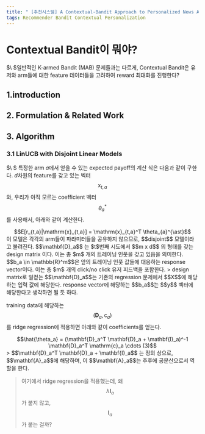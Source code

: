 ```yaml
---
title: " [추천시스템] A Contextual-Bandit Approach to Personalized News Article Recommendation"
tags: Recommender Bandit Contextual Personalization
---
```


# Contextual Bandit이 뭐야?
$\ $일반적인 K-armed Bandit (MAB) 문제들과는 다르게, Contextual Bandit은 유저와 arm들에 대한 feature 데이터들을 고려하여 reward 최대화를 진행한다?

## 1.introduction

## 2. Formulation & Related Work

## 3. Algorithm
### 3.1 LinUCB with Disjoint Linear Models
$\ $ 특정한 arm $a$에서 얻을 수 있는 expected payoff의 계산 식은 다음과 같이 구한다. $d$차원의 feature를 갖고 있는 벡터 $$\mathrm{x}_{t,a}$$ 와, 우리가 아직 모르는 coefficient 벡터 $$\theta_{a}^{\ast}$$를 사용해서, 아래와 같이 계산한다.<br>
<center>$$E[r_{t,a}|\mathrm{x}_{t,a}] = \mathrm{x}_{t,a}^T \theta_{a}^{\ast}$$</center>
이 모델은 각각의 arm들이 파라미터들을 공유하지 않으므로, $$disjoint$$ 모델이라고 불려진다. $$\mathbf{D}_a$$ 는 $t$번째 시도에서 $$m x d$$ 의 형태를 갖는 design matrix 이다. 이는 총 $m$ 개의 트레이닝 인풋을 갖고 있음을 의미한다. $$b_a \in \mathbb{R}^m$$은 앞의 트레이닝 인풋 값들에 대응하는 response vector이다. 이는 총 $m$ 개의 click/no click 유저 피드백을 포함한다.
> design matrix로 일컫는 $$\mathbf{D}_a$$는 기존의 regression 문제에서 $$X$$에 해당하는 입력 값에 해당한다. response vector에 해당하는 $$b_a$$는 $$y$$ 벡터에 해당한다고 생각하면 될 듯 하다.

training data에 해당하는 $$(\mathbf{D}_a, \mathrm{c}_a)$$를 ridge regression에 적용하면 아래와 같이 coefficients를 얻는다.<br>
<center>$$\hat{\theta_a} = (\mathbf{D}_a^T \mathbf{D}_a + \mathbf{I}_a)^-1 \mathbf{D}_a^T \mathrm{c}_a \cdots (3)$$</center>
> $$\mathbf{D}_a^T \mathbf{D}_a + \mathbf{I}_a$$ 는 정의 상으로, $$\mathbf{A}_a$$에 해당하며, 이 $$\mathbf{A}_a$$는 추후에 공분산으로서 역할을 한다.

> 여기에서 ridge regression을 적용했는데, 왜 $$\lambda\mathbf{I}_a$$ 가 붙지 않고, $$\mathbf{I}_a$$가 붙는 걸까?
